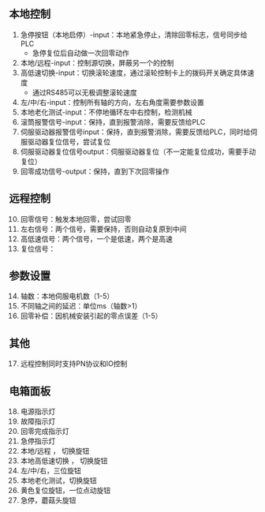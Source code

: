 ## 本地控制
1. 急停按钮（本地启停）-input：本地紧急停止，清除回零标志，信号同步给PLC
	- 急停复位后自动做一次回零动作
2. 本地/远程-input：控制源切换，屏蔽另一个的控制
3. 高低速切换-input：切换滚轮速度，通过滚轮控制卡上的拨码开关确定具体速度
	- 通过RS485可以无极调整滚轮速度
4. 左/中/右-input：控制所有轴的方向，左右角度需要参数设置
5. 本地老化测试-input：不停地循环左中右控制，检测机械
6. 滚筒报警信号-input：保持，直到报警消除，需要反馈给PLC
7. 伺服驱动器报警信号input：保持，直到报警消除，需要反馈给PLC，同时给伺服驱动器复位信号，尝试复位
8. 伺服驱动器复位信号output：伺服驱动器复位（不一定能复位成功，需要手动复位）
9. 回零成功信号-output：保持，直到下次回零操作

## 远程控制
10. 回零信号：触发本地回零，尝试回零
11. 左右信号：两个信号，需要保持，否则自动复原到中间
12. 高低速信号：两个信号，一个是低速，两个是高速
13. 复位信号：
## 参数设置
14. 轴数：本地伺服电机数（1-5）
15. 不同轴之间的延迟：单位ms（轴数>1）
16. 回零补偿：因机械安装引起的零点误差（1-5）

## 其他
17. 远程控制同时支持PN协议和IO控制

## 电箱面板
18. 电源指示灯
19. 故障指示灯
20. 回零完成指示灯
21. 急停指示灯
22. 本地/远程 ， 切换旋钮
23. 本地高低速切换 ， 切换旋钮
24. 左/中/右，三位旋钮
25. 本地老化测试，切换旋钮
26. 黄色复位旋钮，一位点动旋钮
27. 急停，蘑菇头旋钮